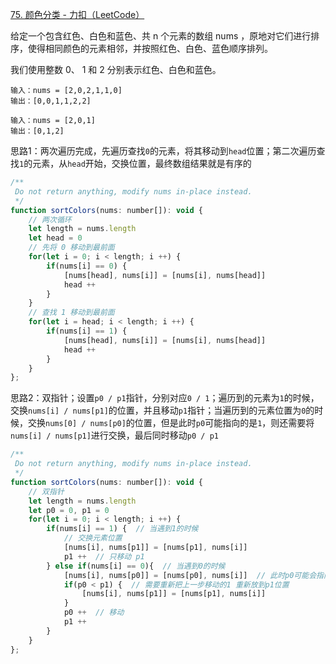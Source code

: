 [75. 颜色分类 - 力扣（LeetCode）](https://leetcode.cn/problems/sort-colors/)

给定一个包含红色、白色和蓝色、共 n 个元素的数组 nums ，原地对它们进行排序，使得相同颜色的元素相邻，并按照红色、白色、蓝色顺序排列。

我们使用整数 0、 1 和 2 分别表示红色、白色和蓝色。

```
输入：nums = [2,0,2,1,1,0]
输出：[0,0,1,1,2,2]

输入：nums = [2,0,1]
输出：[0,1,2]
```

思路1：两次遍历完成，先遍历查找`0`的元素，将其移动到`head`位置；第二次遍历查找`1`的元素，从`head`开始，交换位置，最终数组结果就是有序的

```js
/**
 Do not return anything, modify nums in-place instead.
 */
function sortColors(nums: number[]): void {
    // 两次循环 
    let length = nums.length 
    let head = 0  
    // 先将 0 移动到最前面
    for(let i = 0; i < length; i ++) {
        if(nums[i] == 0) {
            [nums[head], nums[i]] = [nums[i], nums[head]]
            head ++
        }
    }
    // 查找 1 移动到最前面
    for(let i = head; i < length; i ++) {
        if(nums[i] == 1) {
            [nums[head], nums[i]] = [nums[i], nums[head]]
            head ++
        }
    }
};
```

思路2：双指针；设置`p0 / p1`指针，分别对应`0 / 1`；遍历到的元素为`1`的时候，交换`nums[i] / nums[p1]`的位置，并且移动`p1`指针；当遍历到的元素位置为`0`的时候，交换`nums[0] / nums[p0]`的位置，但是此时`p0`可能指向的是`1`，则还需要将`nums[i] / nums[p1]`进行交换，最后同时移动`p0 / p1`

```js
/**
 Do not return anything, modify nums in-place instead.
 */
function sortColors(nums: number[]): void {
    // 双指针
    let length = nums.length 
    let p0 = 0, p1 = 0
    for(let i = 0; i < length; i ++) {
        if(nums[i] == 1) {  // 当遇到1的时候
            // 交换元素位置
            [nums[i], nums[p1]] = [nums[p1], nums[i]]
            p1 ++  // 只移动 p1
        } else if(nums[i] == 0){  // 当遇到0的时候
            [nums[i], nums[p0]] = [nums[p0], nums[i]]  // 此时p0可能会指向的是 1 这样就会把 1移动到了 i的位置
            if(p0 < p1) {  // 需要重新把上一步移动的1 重新放到p1位置
                [nums[i], nums[p1]] = [nums[p1], nums[i]]
            }
            p0 ++  // 移动
            p1 ++
        }
    }
};
```

